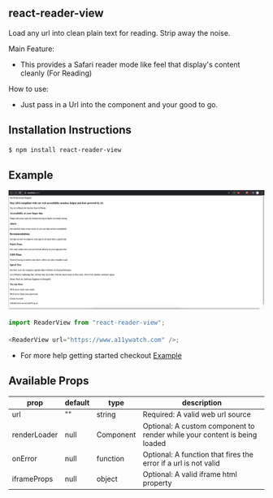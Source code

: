 ## react-reader-view

Load any url into clean plain text for reading. Strip away the noise.

Main Feature:

- This provides a Safari reader mode like feel that display's content cleanly (For Reading)

How to use:

- Just pass in a Url into the component and your good to go.

## Installation Instructions

```bash
$ npm install react-reader-view
```

## Example

![Example App](https://raw.githubusercontent.com/A11yWatch/Project-Screenshots/master/react-reader.png)

```typescript
import ReaderView from "react-reader-view";

<ReaderView url="https://www.a11ywatch.com" />;
```

- For more help getting started checkout [Example](https://github.com/j-mendez/react-reader-example-project)

## Available Props

| prop         | default | type      | description                                                               |
| ------------ | ------- | --------- | ------------------------------------------------------------------------- |
| url          | ""      | string    | Required: A valid web url source                                          |
| renderLoader | null    | Component | Optional: A custom component to render while your content is being loaded |
| onError      | null    | function  | Optional: A function that fires the error if a url is not valid           |
| iframeProps  | null    | object    | Optional: A valid iframe html property                                    |
